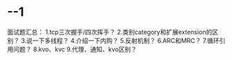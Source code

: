 # --1
面试题汇总：
1.tcp三次握手/四次挥手？
2.类别category和扩展extension的区别？
3.说一下多线程？
4.介绍一下内购？
5.反射机制？
6.ARC和MRC？
7.循环引用问题？
8.kvo、kvc
9.代理、通知、kvo区别？


